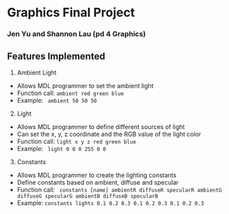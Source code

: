 # Graphics Final Project
### Jen Yu and Shannon Lau (pd 4 Graphics)

## Features Implemented
 1. Ambient Light
  * Allows MDL programmer to set the ambient light
  * Function call: `ambient red green blue`
  * Example: ` ambient 50 50 50`
 2. Light
  * Allows MDL programmer to define different sources of light
  * Can set the x, y, z coordinate and the RGB value of the light color
  * Function call: `light x y z red green blue`
  * Example: ` light 0 0 0 255 0 0`
 3. Constants
  * Allows MDL programmer to create the lighting constants
  * Define constants based on ambient, diffuse and specular
  * Function call: ` constants [name] ambientR diffuseR specularR ambientG diffuseG specularG ambientB diffuseB specularB`
  * Example: `constants lights 0.1 0.2 0.3 0.1 0.2 0.3 0.1 0.2 0.3`
